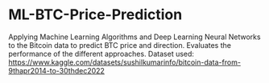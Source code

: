 # ML-BTC-Price-Prediction
Applying Machine Learning Algorithms and Deep Learning Neural Networks to the Bitcoin data to predict BTC price and direction. Evaluates the performance of the different approaches. Dataset used: https://www.kaggle.com/datasets/sushilkumarinfo/bitcoin-data-from-9thapr2014-to-30thdec2022
